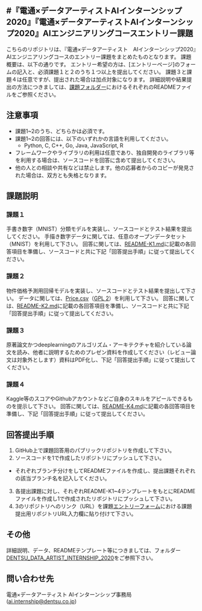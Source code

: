 #『電通×データアーティストAIインターンシップ2020』『電通×データアーティストAIインターンシップ2020』AIエンジニアリングコースエントリー課題
----
こちらのリポジトリは、『電通×データアーティスト　AIインターンシップ2020』AIエンジニアリングコースのエントリー課題をまとめたものとなります。 
課題概要は、以下の通りです。
エントリー希望の方は、[エントリーページ]のフォームの記入と、必須課題１と２のうち１つ以上を提出してください。
課題３と課題４は任意ですが、提出された場合は加点対象になります。
詳細説明や結果提出の方法につきましては、[課題フォルダー](https://github.com/da-recruiting/internship-coding-tasks/tree/master/DENTSU_DATA_ARTIST_INTERNSHIP_2020)におけるそれぞれのREADMEファイルをご参照ください。

注意事項
----
* 課題1~2のうち、どちらかは必須です。
* 課題1~2の回答には、以下のいずれかの言語を利用してください。
  * Python, C, C++, Go, Java, JavaScript, R
* フレームワークやライブラリの利用は任意であり、独自開発のライブラリ等を利用する場合は、ソースコードを回答に含めて提出してください。
* 他の人との相談や共有などは禁止します。他の応募者からのコピーが発見された場合は、双方とも失格となります。

課題説明
----
### 課題１
手書き数字（MNIST）分類モデルを実装し、ソースコードとテスト結果を提出してください。
手描き数字データに関しては、任意のオープンデータセット（MNIST）を利用して下さい。
回答に関しては、[README-K1.md](https://github.com/da-recruiting/internship-coding-tasks/blob/master/DENTSU_DATA_ARTIST_INTERNSHIP_2020/README-K1.md)に記載の各回答項目を準備し、ソースコードと共に下記「回答提出手順」に従って提出してください。

### 課題２
物件価格予測用回帰モデルを実装し、ソースコードとテスト結果を提出して下さい。
データに関しては、[Price.csv](https://github.com/da-recruiting/internship-coding-tasks/blob/master/DENTSU_DATA_ARTIST_INTERNSHIP_2020/Price.csv)（[GPL 2](http://www.gnu.org/licenses/old-licenses/gpl-2.0.en.html)）を利用して下さい。
回答に関しては、[README-K2.md](https://github.com/da-recruiting/internship-coding-tasks/blob/master/DENTSU_DATA_ARTIST_INTERNSHIP_2020/README-K2.md)に記載の各回答項目を準備し、ソースコードと共に下記「回答提出手順」に従って提出してください。

### 課題３
原著論文かつdeeplearningのアルゴリズム・アーキテクチャを紹介している論文を読み、他者に説明するためのプレゼン資料を作成してください（レビュー論文は対象外とします）資料はPDF化し、下記「回答提出手順」に従って提出してください。

### 課題４
Kaggle等のスコアやGithubアカウントなどご自身のスキルをアピールできるものを提示して下さい。
回答に関しては、[README-K4.md](https://github.com/da-recruiting/internship-coding-tasks/blob/master/DENTSU_DATA_ARTIST_INTERNSHIP_2020/README-K4.md)に記載の各回答項目を準備し、下記「回答提出手順」に従って提出してください。

回答提出手順
----
1. GitHub上で課題回答用のパブリックリポジトリを作成して下さい。
2. ソースコードを1で作成したリポジトリにプッシュして下さい。
  * それぞれブランチ分けをしてREADMEファイルを作成し、提出課題それぞれの該当ブランチ名を記入してください。
3. 各提出課題に対し、それぞれREADME-K1~4テンプレートをもとにREADMEファイルを作成し1で作成されたリポジトリにプッシュして下さい。
4. 3のリポジトリへのリンク（URL）を課題[エントリーフォーム](https://job.axol.jp/gs/i/dentsu_21/entry_4820230714/)における課題提出用リポジトリURL入力欄に貼り付けて下さい。

その他
---
詳細説明、データ、READMEテンプレート等につきましては、フォルダー[DENTSU_DATA_ARTIST_INTERNSHIP_2020](https://github.com/da-recruiting/internship-coding-tasks/tree/master/DENTSU_DATA_ARTIST_INTERNSHIP_2020)をご参照下さい。

問い合わせ先
----
電通×データアーティスト AIインターンシップ事務局 (ai.internship@dentsu.co.jp)
